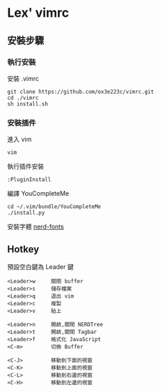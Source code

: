 # Lex' vimrc
## 安裝步驟 
### 執行安裝
安裝 .vimrc
```
git clone https://github.com/ox3e223c/vimrc.git
cd ./vimrc
sh install.sh
```

### 安裝插件
進入 vim
```
vim
```
執行插件安裝 
```
:PluginInstall
```
編譯 YouCompleteMe
```
cd ~/.vim/bundle/YouCompleteMe
./install.py
```
安裝字體
[nerd-fonts](https://github.com/ryanoasis/nerd-fonts)

## Hotkey
預設空白鍵為 Leader 鍵
```
<Leader>w     關閉 buffer
<Leader>s     儲存檔案 
<Leader>q     退出 vim 
<Leader>c     複製
<Leader>v     貼上

<Leader>n     開啟,關閉 NERDTree
<Leader>t     開啟,關閉 Tagbar
<Leader>f     格式化 JavaScript
<C-m>         切換 Buffer

<C-J>         移動到下面的視窗 
<C-K>         移動到上面的視窗 
<C-L>         移動到右邊的視窗 
<C-H>         移動到左邊的視窗 
```
